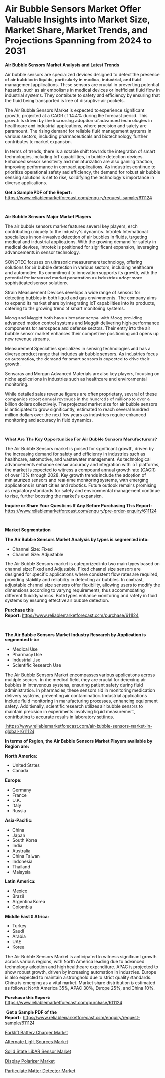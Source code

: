 <p><h1>Air Bubble Sensors Market Offer Valuable Insights into Market Size, Market Share, Market Trends, and Projections Spanning from 2024 to 2031</h1></p><p><strong>Air Bubble Sensors Market Analysis and Latest Trends</strong></p>
<p><p>Air bubble sensors are specialized devices designed to detect the presence of air bubbles in liquids, particularly in medical, industrial, and fluid management applications. These sensors are crucial in preventing potential hazards, such as air embolisms in medical devices or inefficient fluid flow in industrial systems. They contribute to safety and efficiency by ensuring that the fluid being transported is free of disruptive air pockets.</p><p>The Air Bubble Sensors Market is expected to experience significant growth, projected at a CAGR of 14.4% during the forecast period. This growth is driven by the increasing adoption of advanced technologies in healthcare and industrial applications, where precision and safety are paramount. The rising demand for reliable fluid management systems in various sectors, including pharmaceuticals and biotechnology, further contributes to market expansion.</p><p>In terms of trends, there is a notable shift towards the integration of smart technologies, including IoT capabilities, in bubble detection devices. Enhanced sensor sensitivity and miniaturization are also gaining traction, improving performance in compact applications. As industries continue to prioritize operational safety and efficiency, the demand for robust air bubble sensing solutions is set to rise, solidifying the technology's importance in diverse applications.</p></p>
<p><strong>Get a Sample PDF of the Report:&nbsp;</strong> <a href="https://www.reliablemarketforecast.com/enquiry/request-sample/611124?utm_campaign=1134&utm_medium=2&utm_source=Github&utm_content=ia&utm_term=29092024&utm_id=air-bubble-sensors">https://www.reliablemarketforecast.com/enquiry/request-sample/611124</a></p>
<p>&nbsp;</p>
<p><strong>Air Bubble Sensors Major Market Players</strong></p>
<p><p>The air bubble sensors market features several key players, each contributing uniquely to the industry's dynamics. Introtek International specializes in non-invasive detection of air bubbles in fluids, targeting medical and industrial applications. With the growing demand for safety in medical devices, Introtek is positioned for significant expansion, leveraging advancements in sensor technology.</p><p>SONOTEC focuses on ultrasonic measurement technology, offering solutions for air bubble detection in various sectors, including healthcare and automotive. Its commitment to innovation supports its growth, with the potential for increased market penetration as industries adopt more sophisticated sensor solutions.</p><p>Strain Measurement Devices develops a wide range of sensors for detecting bubbles in both liquid and gas environments. The company aims to expand its market share by integrating IoT capabilities into its products, catering to the growing trend of smart monitoring systems.</p><p>Moog and Meggitt both have a broader scope, with Moog providing advanced motion control systems and Meggitt delivering high-performance components for aerospace and defense sectors. Their entry into the air bubble sensor market enhances their competitive positioning and opens up new revenue streams.</p><p>Measurement Specialties specializes in sensing technologies and has a diverse product range that includes air bubble sensors. As industries focus on automation, the demand for smart sensors is expected to drive their growth.</p><p>Sensaras and Morgan Advanced Materials are also key players, focusing on niche applications in industries such as healthcare and environmental monitoring. </p><p>While detailed sales revenue figures are often proprietary, several of these companies report annual revenues in the hundreds of millions to over a billion dollars collectively. The projected market size for air bubble sensors is anticipated to grow significantly, estimated to reach several hundred million dollars over the next few years as industries require enhanced monitoring and accuracy in fluid dynamics.</p></p>
<p>&nbsp;</p>
<p><strong>What Are The Key Opportunities For Air Bubble Sensors Manufacturers?</strong></p>
<p><p>The Air Bubble Sensors market is poised for significant growth, driven by the increasing demand for safety and efficiency in industries such as healthcare, automotive, and wastewater management. As technological advancements enhance sensor accuracy and integration with IoT platforms, the market is expected to witness a compound annual growth rate (CAGR) of over 10% through 2028. Key growth trends include the adoption of miniaturized sensors and real-time monitoring systems, with emerging applications in smart cities and robotics. Future outlook remains promising as regulatory standards for safety and environmental management continue to rise, further boosting the market's expansion.</p></p>
<p><strong>Inquire or Share Your Questions If Any Before Purchasing This Report:</strong> <a href="https://www.reliablemarketforecast.com/enquiry/pre-order-enquiry/611124?utm_campaign=1134&utm_medium=2&utm_source=Github&utm_content=ia&utm_term=29092024&utm_id=air-bubble-sensors">https://www.reliablemarketforecast.com/enquiry/pre-order-enquiry/611124</a></p>
<p>&nbsp;</p>
<p><strong>Market Segmentation</strong></p>
<p><strong>The Air Bubble Sensors Market Analysis by types is segmented into:</strong></p>
<p><ul><li>Channel Size: Fixed</li><li>Channel Size: Adjustable</li></ul></p>
<p><p>The Air Bubble Sensors market is categorized into two main types based on channel size: Fixed and Adjustable. Fixed channel size sensors are designed for specific applications where consistent flow rates are required, providing stability and reliability in detecting air bubbles. In contrast, adjustable channel size sensors offer flexibility, allowing users to modify the dimensions according to varying requirements, thus accommodating different fluid dynamics. Both types enhance monitoring and safety in fluid systems by ensuring effective air bubble detection.</p></p>
<p><strong>Purchase this Report:&nbsp;</strong><a href="https://www.reliablemarketforecast.com/purchase/611124?utm_campaign=1134&utm_medium=2&utm_source=Github&utm_content=ia&utm_term=29092024&utm_id=air-bubble-sensors">https://www.reliablemarketforecast.com/purchase/611124</a></p>
<p>&nbsp;</p>
<p><strong>The Air Bubble Sensors Market Industry Research by Application is segmented into:</strong></p>
<p><ul><li>Medical Use</li><li>Pharmacy Use</li><li>Industrial Use</li><li>Scientific Research Use</li></ul></p>
<p><p>The Air Bubble Sensors Market encompasses various applications across multiple sectors. In the medical field, they are crucial for detecting air bubbles in intravenous systems, ensuring patient safety during fluid administration. In pharmacies, these sensors aid in monitoring medication delivery systems, preventing air contamination. Industrial applications include fluid monitoring in manufacturing processes, enhancing equipment safety. Additionally, scientific research utilizes air bubble sensors to maintain precision in experiments involving liquid measurement, contributing to accurate results in laboratory settings.</p></p>
<p><a href="https://www.reliablemarketforecast.com/air-bubble-sensors-market-in-global-r611124?utm_campaign=1134&utm_medium=2&utm_source=Github&utm_content=ia&utm_term=29092024&utm_id=air-bubble-sensors">&nbsp;https://www.reliablemarketforecast.com/air-bubble-sensors-market-in-global-r611124</a></p>
<p><strong>In terms of Region, the Air Bubble Sensors Market Players available by Region are:</strong></p>
<p>
    <p> <strong> North America: </strong>
        <ul>
            <li>United States</li>
            <li>Canada</li>
        </ul>
        </p> 
    <p> <strong> Europe: </strong>
        <ul>
            <li>Germany</li>
            <li>France</li>
            <li>U.K.</li>
            <li>Italy</li>
            <li>Russia</li>
        </ul>
        </p> 
    <p> <strong> Asia-Pacific: </strong>
        <ul>
            <li>China</li>
            <li>Japan</li>
            <li>South Korea</li>
            <li>India</li>
            <li>Australia</li>
            <li>China Taiwan</li>
            <li>Indonesia</li>
            <li>Thailand</li>
            <li>Malaysia</li>
        </ul>
        </p> 
    <p> <strong> Latin America: </strong>
        <ul>
            <li>Mexico</li>
            <li>Brazil</li>
            <li>Argentina Korea</li>
            <li>Colombia</li>
        </ul>
        </p> 
    <p> <strong> Middle East & Africa: </strong>
        <ul>
            <li>Turkey</li>
            <li>Saudi</li>
            <li>Arabia</li>
            <li>UAE</li>
            <li>Korea</li>
        </ul>
    </p>
    </p>
<p><p>The Air Bubble Sensors Market is anticipated to witness significant growth across various regions, with North America leading due to advanced technology adoption and high healthcare expenditure. APAC is projected to show robust growth, driven by increasing automation in industries. Europe is also expected to maintain a stronghold due to strict quality standards. China is emerging as a vital market. Market share distribution is estimated as follows: North America 35%, APAC 30%, Europe 25%, and China 10%.</p></p>
<p><strong>Purchase this Report: </strong><a href="https://www.reliablemarketforecast.com/purchase/611124?utm_campaign=1134&utm_medium=2&utm_source=Github&utm_content=ia&utm_term=29092024&utm_id=air-bubble-sensors">https://www.reliablemarketforecast.com/purchase/611124</a></p>
<p>&nbsp;<strong>Get a Sample PDF of the Report:&nbsp;&nbsp;</strong><a href="https://www.reliablemarketforecast.com/enquiry/request-sample/611124?utm_campaign=1134&utm_medium=2&utm_source=Github&utm_content=ia&utm_term=29092024&utm_id=air-bubble-sensors">https://www.reliablemarketforecast.com/enquiry/request-sample/611124</a></p>
<p><strong></strong></p>
<p><p><a href="https://www.linkedin.com/pulse/exploring-forklift-battery-charger-market-dynamics-global-kzraf?utm_campaign=1134&utm_medium=2&utm_source=Github&utm_content=ia&utm_term=29092024&utm_id=air-bubble-sensors">Forklift Battery Charger Market</a></p><p><a href="https://www.linkedin.com/pulse/alternate-light-sources-market-size-share-analysis-growth-lyjff?utm_campaign=1134&utm_medium=2&utm_source=Github&utm_content=ia&utm_term=29092024&utm_id=air-bubble-sensors">Alternate Light Sources Market</a></p><p><a href="https://issuu.com/reportprime-2/docs/solid-state-lidar-sensor-market-siz_c45463a4d0e1be?utm_campaign=1134&utm_medium=2&utm_source=Github&utm_content=ia&utm_term=29092024&utm_id=air-bubble-sensors">Solid State LiDAR Sensor Market</a></p><p><a href="https://www.linkedin.com/pulse/mapping-display-polarizer-market-trends-challenges-breakthroughs-qfuef?utm_campaign=1134&utm_medium=2&utm_source=Github&utm_content=ia&utm_term=29092024&utm_id=air-bubble-sensors">Display Polarizer Market</a></p><p><a href="https://issuu.com/reportprime-2/docs/particulate-matter-detector-market-_8dc30db6a7061e?utm_campaign=1134&utm_medium=2&utm_source=Github&utm_content=ia&utm_term=29092024&utm_id=air-bubble-sensors">Particulate Matter Detector Market</a></p></p>
